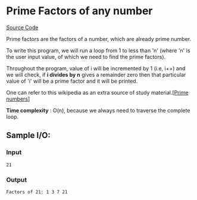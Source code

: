 # Prime Factors of any number

[Source Code](./prime_factors.cpp)

Prime factors are the factors of a number, which are already prime number.

To write this program, we will run a loop from 1 to less than 'n' (where 'n' is the user input value, of which we need to find the prime factors).

Throughout the program, value of i will be incremented by 1 (i.e, i++) and we will check, if **i divides by n** gives a remainder zero then that particular value of 'i' will be a prime factor and it will be printed. 

One can refer to this wikipedia as an extra source of study material.[[Prime numbers](./https://en.wikipedia.org/wiki/Prime_number)]

**Time complexity** : O(n), because we always need to traverse the complete loop.


## Sample I/O:

### Input
```
21
```
### Output
```
Factors of 21: 1 3 7 21
```

